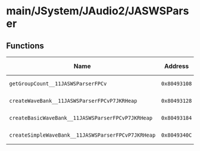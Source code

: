 # main/JSystem/JAudio2/JASWSParser

## Functions

| Name | Address | Match % |
|------|---------|---------|
| `getGroupCount__11JASWSParserFPCv` | `0x80493108` | :x: (0.0%) |
| `createWaveBank__11JASWSParserFPCvP7JKRHeap` | `0x80493128` | :x: (0.0%) |
| `createBasicWaveBank__11JASWSParserFPCvP7JKRHeap` | `0x80493184` | :x: (0.0%) |
| `createSimpleWaveBank__11JASWSParserFPCvP7JKRHeap` | `0x8049340C` | :x: (0.0%) |